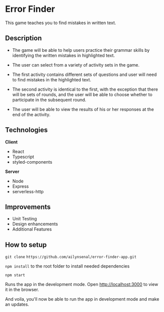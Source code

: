 # Error Finder

This game teaches you to find mistakes in written text.

## Description
- The game will be able to help users practice their grammar skills by identifying the written mistakes in highlighted text.

- The user can select from a variety of activity sets in the game.

- The first activity contains different sets of questions and user will need to find mistakes in the highlighted text.

- The second activity is identical to the first, with the exception that there will be sets of rounds, and the user will be able to choose whether to participate in the subsequent round.

- The user will be able to view the results of his or her responses at the end of the activity.

## Technologies
**Client**

- React
- Typescript
- styled-components

**Server**

- Node
- Express
- serverless-http

## Improvements

- Unit Testing
- Design enhancements
- Additional Features

## How to setup
`git clone` `https://github.com/ailynsenal/error-finder-app.git`

`npm install` to the root folder to install needed dependencies

`npm start`

Runs the app in the development mode.
Open [http://localhost:3000](http://localhost:3000) to view it in the browser.

And voila, you'll now be able to run the app in development mode and make an updates.
